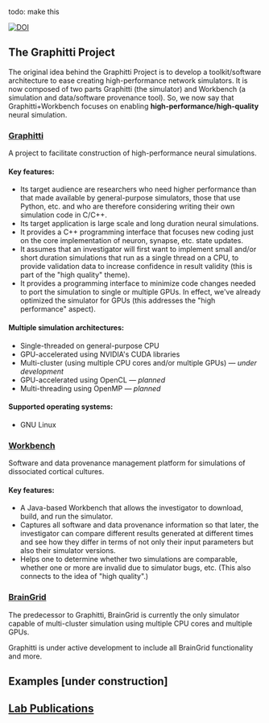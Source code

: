 todo: make this


[![DOI](https://zenodo.org/badge/6034062.svg)](https://zenodo.org/badge/latestdoi/6034062)

## The Graphitti Project

The original idea behind the Graphitti Project is to develop a toolkit/software architecture to ease creating high-performance network simulators. It is now composed of two parts Graphitti (the simulator) and Workbench (a simulation and data/software provenance tool). So, we now say that Graphitti+Workbench focuses on enabling **high-performance/high-quality** neural simulation.

### [Graphitti](https://uwb-biocomputing.github.io/Graphitti/)

A project to facilitate construction of high-performance neural simulations.

#### Key features:
- Its target audience are researchers who need higher performance than that made available by general-purpose simulators, those that use Python, etc. and who are therefore considering writing their own simulation code in C/C++.
- Its target application is large scale and long duration neural simulations.
- It provides a C++ programming interface that focuses new coding just on the core implementation of neuron, synapse, etc. state updates.
- It assumes that an investigator will first want to implement small and/or short duration simulations that run as a single thread on a CPU, to provide validation data to increase confidence in result validity (this is part of the "high quality" theme).
- It provides a programming interface to minimize code changes needed to port the simulation to single or multiple GPUs. In effect, we've already optimized the simulator for GPUs (this addresses the "high performance" aspect).

#### Multiple simulation architectures:

- Single-threaded on general-purpose CPU
- GPU-accelerated using NVIDIA's CUDA libraries
- Multi-cluster (using multiple CPU cores and/or multiple GPUs) — *under development*
- GPU-accelerated using OpenCL — *planned*
- Multi-threading using OpenMP — *planned*

#### Supported operating systems:

- GNU Linux


### [Workbench](https://UWB-Biocomputing.github.io/WorkBench/)

Software and data provenance management platform for simulations of dissociated cortical cultures.

#### Key features:
- A Java-based Workbench that allows the investigator to download, build, and run the simulator.
- Captures all software and data provenance information so that later, the investigator can compare different results generated at different times and see how they differ in terms of not only their input parameters but also their simulator versions. 
- Helps one to determine whether two simulations are comparable, whether one or more are invalid due to simulator bugs, etc. (This also connects to the idea of "high quality".)

### [BrainGrid](https://uwb-biocomputing.github.io/BrainGrid/)

The predecessor to Graphitti, BrainGrid is currently the only simulator capable of multi-cluster simulation using multiple CPU cores and multiple GPUs. 

Graphitti is under active development to include all BrainGrid functionality and more. 

## Examples [under construction]


## [Lab Publications](lab-publications.md) 